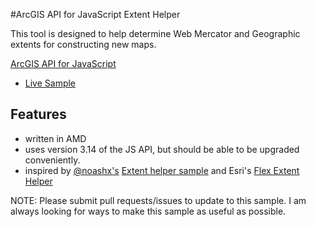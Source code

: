 #ArcGIS API for JavaScript Extent Helper

This tool is designed to help determine Web Mercator and Geographic extents for constructing new maps.

[ArcGIS API for JavaScript](https://developers.arcgis.com/javascript/)


* [Live Sample](http://bsnider.github.io/web-javascript/extent-helper/index.html)

## Features

* written in AMD
* uses version 3.14 of the JS API, but should be able to be upgraded conveniently.
* inspired by [@noashx's](http://github.com/noashx) [Extent helper sample](http://noashx.github.io/) and Esri's [Flex Extent Helper](http://help.arcgis.com/en/webapps/flexviewer/extenthelper/flexviewer_extenthelper.html)

NOTE: Please submit pull requests/issues to update to this sample.  I am always looking for ways to make this sample as useful as possible.
